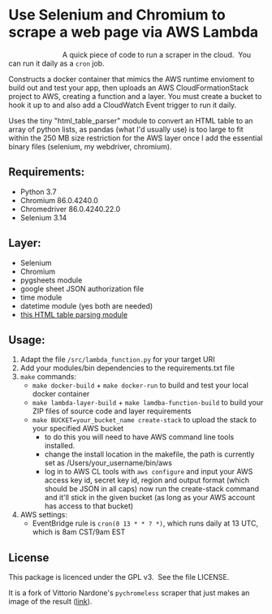# Use Selenium and Chromium to scrape a web page via AWS Lambda

                           A quick piece of code to run a scraper in the cloud.  You can run it daily as a `cron` job.


Constructs a docker container that mimics the AWS runtime envioment to build out and test your app, then uploads an AWS CloudFormationStack project to AWS, creating a function and a layer. You must create a bucket to hook it up to and also add a CloudWatch Event trigger to run it daily. 

Uses the tiny "html_table_parser" module to convert an HTML table to an array of python lists, as pandas (what I'd usually use) is too large to fit within the 250 MB size restriction for the AWS layer once I add the essential binary files (selenium, my webdriver, chromium). 

## Requirements: 
- Python 3.7
- Chromium 86.0.4240.0
- Chromedriver 86.0.4240.22.0
- Selenium 3.14

## Layer: 
- Selenium
- Chromium
- pygsheets module
- google sheet JSON authorization file
- time module
- datetime module (yes both are needed)
- [this HTML table parsing module](https://pypi.org/project/html-table-parser-python3/)

## Usage:
1. Adapt the file `/src/lambda_function.py` for your target URI
2. Add your modules/bin dependencies to the requirements.txt file
3. `make` commands:
    - `make docker-build` + `make docker-run` to build and test your local docker container
    - `make lambda-layer-build` + `make lamdba-function-build` to build your ZIP files of source code and layer requirements
    - `make BUCKET=your_bucket_name create-stack` to upload the stack to your specified AWS bucket
      - to do this you will need to have AWS command line tools installed.
      - change the install location in the makefile, the path is currently set as /Users/your_username/bin/aws
      - log in to AWS CL tools with `aws configure` and input your AWS access key id, secret key id, region and output format (which should be JSON in all caps)
      now run the create-stack command and it'll stick in the given bucket (as long as your AWS account has access to that bucket)
4. AWS settings:
    - EventBridge rule is `cron(0 13 * * ? *)`, which runs daily at 13 UTC, which is 8am CST/9am EST 

## License

This package is licenced under the GPL v3.  See the file LICENSE.

It is a fork of Vittorio Nardone's `pychromeless` scraper that just makes an image of the result ([link](https://github.com/21Buttons/pychromeless "github repo")).
